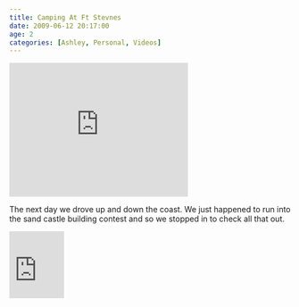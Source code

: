 ```yaml
---
title: Camping At Ft Stevnes
date: 2009-06-12 20:17:00
age: 2
categories: [Ashley, Personal, Videos]
---
```

<iframe height="240" src="https://skydrive.live.com/embed?cid=F443C8FEC5D6FFCE&amp;resid=F443C8FEC5D6FFCE%21205&amp;authkey=AKkOZ8t3T_u0hcs" frameborder="0" width="320" scrolling="no"></iframe> <p>The next day we drove up and down the coast. We just happened to run into the sand castle building contest and so we stopped in to check all that out.</p><iframe height="120" src="https://skydrive.live.com/embed?cid=F443C8FEC5D6FFCE&amp;resid=F443C8FEC5D6FFCE%21209&amp;authkey=AE0C-M4M7yYYMoU" frameborder="0" width="98" scrolling="no"></iframe>
